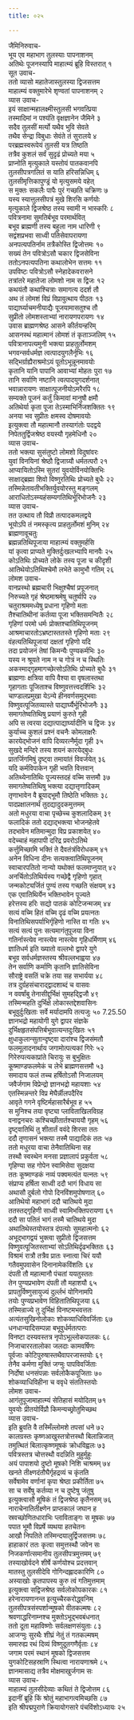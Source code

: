 ```yaml
---
title: ०२५

---
```

जैमिनिरुवाच-  
भूय एव महाभाग तुलस्याः पापनाशनम्  
अतिथेः पूजनस्यापि माहात्म्यं ब्रूहि विस्तरात् १  
सूत उवाच-  
ततो व्यासो महातेजास्तुलस्या द्विजसत्तम  
माहात्म्यं वक्तुमारेभे शृण्वतां पापनाशनम् २  
व्यास उवाच-  
इयं साक्षान्महालक्ष्मीस्तुलसी भगवत्प्रिया  
तस्मादिमां न पश्यंति वृक्षज्ञानेन जैमिने ३  
सदैव तुलसीं मर्त्यो यथैव भुवि सेवते  
तथैव सेन्द्रा विबुधाः सेवंते तं सुरालये ४  
परब्रह्मस्वरूपेयं तुलसी यत्र तिष्ठति  
तत्रैव कुशलं सर्वं सुदृढं प्रोच्यते मया ५  
प्राप्नोति मृत्युकाले यस्तोयं पातकवानपि  
तुलसीपत्रगलितं स याति हरिसन्निधिम् ६  
तुलसीमृत्तिकापुण्ड्रं यो मृत्युसमये वहेत्  
स मुक्तः सकलैः पापैः पुरं गच्छति चक्रिणः ७  
यस्य स्यात्तुलसीपत्रं मुखे शिरसि कर्णयोः  
मृत्युकाले द्विजश्रेष्ठ तस्य स्वामी न भास्करिः ८  
पवित्रनामा सुमतिर्बभूव परमार्थवित्  
बभूव ब्राह्मणी तस्य बहुला नाम धारिणी ९  
सद्वंशप्रभवा साध्वी पतिसेवापरायणा  
अनपत्यपतिर्नाम तत्रैकोस्ति द्विजोत्तमः १०  
सख्यं तेन पवित्रोऽसौ चकार द्विजसेविना  
ततोऽनपत्यपतिना कथालोभेन सत्तमः ११  
उपविष्टः पवित्रोऽसौ स्नेहादेकवरासने  
तत्रांतरे महातेजा लोमशो नाम स द्विजः १२  
कथयंतौ कथाश्चित्राः समागत्य ददर्श तौ  
अथ तं लोमशं विप्रं विप्रावुत्थाय पीठतः १३  
पाद्यार्घ्याचमनीयाद्यैः पूजयामासतुश्च तौ  
सुप्रीतो लोमशस्ताभ्यां नारायणपरायणः १४  
उवास ब्राह्मणश्रेष्ठ आसने कीर्तयन्हरिम्  
आसनस्थं महात्मानं लोमशं तं कृताञ्जलिम् १५  
पवित्रानापत्यमुनी भक्त्या प्राहतुर्लोमशम्  
भगवन्सर्वधर्मज्ञ त्वत्पादयुगलैर्नृभिः १६  
सद्भिर्ग्राह्यैराश्रमोऽयं पूतोऽभून्नूनमावयोः  
कृतानि यानि पापानि आवाभ्यां मोहतः पुरा १७  
तानि सर्वाणि नष्टानि त्वत्पादयुगदर्शनात्  
भवान्नारायणः साक्षात्पूजनीयोऽमरैरपि १८  
सम्यक्ते पूजनं कर्तुं किमावां मानुषौ क्षमौ  
अतिथेर्या कृता पूजा तेऽस्माभिर्निजशक्तितः १९  
अनया भव सुप्रीतः क्षमस्व दोषमावयोः  
इत्युक्त्वा तौ महात्मानौ तस्यागंतोः पदद्वये  
निपेततुर्द्विजश्रेष्ठ वयस्यौ गृहमेधिनौ २०  
व्यास उवाच-  
ततो भक्त्या सुसंतुष्टो लोमशो विदुषांवरः  
युवां विनयिनां श्रेष्ठौ द्विजाग्र्यौ धर्मतत्परौ २१  
आप्यायितोऽस्मि सुतरां युवयोर्विनयोक्तिभिः  
साक्षाद्ब्रह्मा शिवो विष्णुरतिथिः प्रोच्यते बुधैः २२  
तस्मिन्नेतावतीभक्तिर्युवयोरस्तु मङ्गलम्  
आराधितोऽस्म्यहंसम्यगतिथिर्भूरिभोजनैः २३  
व्यास उवाच-  
तत उत्थाय तौ विप्रौ तत्पादकमलद्वये  
भूयोऽपि तं नमस्कृत्य प्राहतुर्लोमशं मुनिम् २४  
ब्राह्मणावूचतुः  
ब्रह्मन्नतिथिपूजाया माहात्म्यं वक्तुमर्हसि  
यां कृत्वा प्राप्यते मुक्तिर्दुःखलभ्यापि मानवैः २५  
कोऽतिथिः प्रोच्यते लोके तस्य पूजा च कीदृशी  
आतिथेयोऽतिथिश्चेमौ लभेते कामुभौ गतिम् २६  
लोमश उवाच-  
वानप्रस्थो ब्रह्मचारी भिक्षुश्चैषां प्रपूजनात्  
निरुच्यते गृहं श्रेष्ठमाश्रमेषु चतुर्ष्वपि २७  
चतुराश्रममध्येषु प्रधाना गृहिणो मताः  
तैश्चातिथीनां कर्तव्या पूजा भक्तिसमन्वितैः २८  
गृहिणां परमो धर्मः प्रोक्तश्चातिथिपूजनम्  
आश्रमाचारतोऽभ्रष्टास्ततस्ते गृहिणो मताः २९  
वंहत्यतिथिपूजायां दक्षतां गृहिणो यदि  
तदा प्रयोजनं तेषां किमन्यैः पुण्यकर्मभिः ३०  
यस्य न श्रूयते नाम न च गोत्रं न च स्थितिः  
अकस्माद्गृहमागच्छेत्सोऽतिथिः प्रोच्यते बुधैः ३१  
ब्राह्मणाः क्षत्रिया वापि वैश्या वा वृषलास्तथा  
गृहागताः पूजिताश्च विष्णुवत्तत्त्वदर्शिभिः ३२  
चाण्डालप्रमुखा येऽन्ये हीनवर्णसमुद्भवाः  
विष्णुवत्पूजितव्यास्ते पाद्यार्घ्यैर्भूरिभोजनैः ३३  
समागतेष्वतिथिषु प्रयाणं कुरुते गृही  
अपि स त्वरया दद्यात्पाद्यार्घ्यादीनि च द्विजः ३४  
कुर्याच्च कुशलं प्रश्नं वचनैः कोमलाक्षरैः  
कारयेद्भोजनं वापि दिव्यरत्नैर्मुदा गृही ३५  
सुखदे मन्दिरे तस्य शयनं कारयेद्बुधः  
प्रातर्जिगमिषुं दृष्ट्वा तमायांतं विवर्जयेत् ३६  
यदि कर्मविपाकेन गृही भवति वित्तवान्  
अतिथ्येनातिथिः पूज्यस्तदहं वच्मि सत्तमौ ३७  
समागतेष्वतिथिषु भक्त्या दद्यात्तृणादिकम्  
तृणाभावेन वै ब्रूयाद्भूमौ तिष्ठेति भक्तितः ३८  
पादप्रक्षालनार्थं तुदद्यादुदकमुत्तमम्  
अतो मधुरया वाचा पृच्छेच्च कुशलादिकम् ३९  
फलादिकं ततो दद्याद्भक्त्या भोजनहेतवे  
तदभावेन मतिमान्मुदा विप्र प्रकाशयेत् ४०  
वदेच्चाहं महापापी दरिद्र प्रवरोऽतिथे  
कर्त्तुमिच्छामि भक्तिं ते दैवतंत्रंविरोधकम् ४१  
अनेन विधिना दीनः सत्यक्त्वातिथिपूजनम्  
स्वाचारपतितो नान्यो यथोक्तं फलमाप्नुयात् ४२  
अनर्चितोऽतिथिर्यस्य गच्छेद्वै गृहिणो गृहात्  
जन्मकोट्यर्जितं पुण्यं तस्य गच्छति संक्षयम् ४३  
एक एवातिथिर्येन भक्तिभावेन पूज्यते  
हरेत्तस्य हरिः सद्यो पातकं कोटिजन्मजम् ४४  
सत्यं वच्मि हितं वच्मि दृढं वच्मि प्रयत्नतः  
विनातिथिसपर्याभिर्गृहिणो नास्ति वा गतिः ४५  
सत्यं सत्यं पुनः सत्यमागंतुपूजया विना  
गतिर्नास्त्येव नास्त्येव नास्त्येव गृहिधर्मिणाम् ४६  
ज्ञातिधर्म इति ख्यातो वल्लभो द्वापरे युगे  
बभूव सर्वधर्मज्ञस्तस्य श्रीवल्लभाह्वया ४७  
तेन सर्वाणि कर्माणि कृतानि ज्ञातिसेविना  
सौराष्ट्रे वसतिं चक्रे तया सह सभार्यया ४८  
तत्र दुर्ग्रहसंचाराद्द्वादशाब्दं च वासवः  
न ववर्षांबु तेनासीद्दुर्भिक्षं सुमहद्द्विजौ ४९  
तस्मिन्महति दुर्भिक्षे लोकास्तद्देशवासिनः  
बभूवुर्दुःखिताः सर्वे मर्यादामपि तत्यजुः ५० 7.25.50  
ज्ञानभद्रो महायोगी युगे द्वापर संज्ञके  
दुर्भिक्षहृतसंपत्तिर्बभूवात्यन्तदुःखितः ५१  
क्षुधाकुलान्सुतान्दृष्ट्वा दारांश्च द्विजसंमतौ  
फलमूलादनार्थाय जगामोत्पत्यकां गिरेः ५२  
गिरेरुपत्यकाप्रांते चिरायुः स बुभुक्षितः  
कूष्माण्डफलमेकं च लेभे ब्राह्मणसत्तमौ ५३  
समादाय फलं तच्च हर्षितोऽसौ निजालयम्  
जवैर्जगाम विप्रेन्द्रो ज्ञानभद्रो महायशाः ५४  
एतस्मिन्नन्तरे विप्र मेघैर्न्नीलपदैरिव  
आवृते गगने वृष्टिर्महासारैर्बभूव ह ५५  
स मुनिश्च तया वृष्ट्या प्लाविताखिलविग्रह  
वनाद्वनचरः कश्चिच्छीतार्तश्चाययौ गृहम् ५६  
दृष्ट्वातिथिं तु शीतार्तं ववंदे शिरसा ततः  
ददौ तृणासनं भक्त्या तस्मै पाद्यादिकं ततः ५७  
ततो मधुरया वाचा तेनैवातिथिना सह  
तस्थौ स्वस्थेन मनसा प्रज्ञालापं प्रकुर्वता ५८  
गृहिण्या सह गोपेन स्वामिसेवा सुदक्षया  
ततः कूष्माण्डकं नव्यं पक्वमत्यंत यत्नतः ५९  
संप्राप्य हर्षिता साध्वी ददौ भागं विधाय सा  
अथासौ दुर्बलो गोपो दिनविंशमुपोषणात् ६०  
आतिथेयो महाभागं ददौ चातिथये मुदा  
ततस्तद्गृहिणी साध्वी स्वामिभक्तिपरायणा ६१  
ददौ सा पतितं भागं तस्मै चातिथये मुदा  
अथातिथेस्तयोस्तत्र दंपत्योः सुमहात्मनोः ६२  
अभूद्भागद्वयं भुक्त्वा सुप्रीतो द्विजसत्तम  
विष्णुवत्पूजितस्ताभ्यां सोऽतिथिर्दृढभक्तितः ६३  
विश्रामं रात्रौ तत्रैव प्रातः स्नात्वा चिरं ययौ  
गतैवमुपवासेन दिनानामेकविंशतिः ६४  
दंपती तौ महात्मानौ पंचतां ययतुस्ततः  
तेन पुण्यप्रभावेण दंपती तौ महाशयौ ६५  
प्रापतुर्विष्णुसायुज्यं दुर्ल्लभं योगिनामपि  
तयोः पुण्यप्रभावेण विहितातिथिपूजया ६६  
तस्मिन्राज्ये तु दुर्भिक्षं विनष्टमभवत्ततः  
अत्यंतसुखिनोलोकाः शोकव्याधिविवर्जिताः ६७  
धनधान्यादिसम्पन्ना बभूवुर्धर्मतत्पराः  
विनष्टा दस्यवस्तत्र नृपोऽभूल्लोकपालकः ६८  
निजाचाररतालोका जलदाः कामवर्षिणः  
पूर्वजाः कोटिपुरुषास्तथैवापरजास्तयोः ६९  
तेनैव कर्मणा मुक्तिं जग्मुः पापविवर्जिताः  
निर्दोषा धनसंपन्नाः सर्वलोकैकपूजिताः ७०  
शोकव्याधिविहीना च ववृधे संततिस्तयोः  
लोमश उवाच-  
आगंतुपूजामाहात्म्यं सेतिहासं मयोदितम् ७१  
युवयोः प्रीतयोर्विप्रौ किमन्यच्छ्रोतुमिच्छथ  
व्यास उवाच-  
इति ब्रुवति वै तस्मिँल्लोमशे तपसां धने ७२  
कालग्रस्तः कृष्णआखुस्तत्रोत्तस्थौ बिलान्निजात्  
तमुत्थितं बिलात्कृष्णमूषकं क्रोधविह्वलः ७३  
पवित्रस्तत्र चोत्तस्थौ वदन्निति मुहुर्मुहुः  
अयं पापाशयो दुष्टो मूषको निशि चाश्रमम् ७४  
खनते तीक्ष्णदंतौघैर्गृहद्रव्यं च कृंतति  
सर्वेषामेव वर्णानां कृपा श्रेष्ठा प्रकीर्तिता ७५  
सा च सर्वेषु कर्तव्या न च दुष्टेषु जंतुषु  
इत्युक्त्वासौ मूषिकं तं द्विजश्रेष्ठ कृतैनसम् ७६  
नाराचेनातितीक्ष्णेन प्राप्तकालं जघान ह  
स्रवच्छोणितधाराभिः प्लाविताङ्गः स मूषकः ७७  
पपात भूमौ विप्रर्षे व्यथया हतचेतनः  
आखौ निपतिते तस्मिन्दयालुर्द्विजसत्तमः ७८  
हाहाकारं ततः कृत्वा समुत्तस्थौ जवेन सः  
निजकर्णात्समानीय तुलसीपत्रमुत्तमम् ७९  
तस्याखोर्वदने शीर्षे कर्णयोश्च प्रदत्तवान्  
मातस्तु तुलसीदेवि गोगिन्दह्लादकारिणि ८०  
अस्याखोः कृतपापस्य कुरु त्वं गतिमुत्तमाम्  
इत्युक्त्वा सद्विजश्रेष्ठ सर्वलोकोपकारकः ८१  
हरेनारायणानन्त इत्युच्चैरकरोद्ध्वनिम्  
तुलसीपत्रसंस्पर्शान्मूषको वीतकल्मषः ८२  
श्रवणाद्धरिनाम्नश्च मुक्तोऽभूद्भवबंधनात्  
ततो दूता महाविष्णोः सर्वलक्षणसंयुताः ८३  
आजग्मुः सुरथैः शीघ्रं नेतुं तं गतकल्मषम्  
समारुह्य रथं दिव्यं विष्णुदूतगणैर्वृताः ८४  
जगाम परमं स्थानं मूषको द्विजसत्तम  
युगकोटिसहस्राणि स्थित्वा नारायणाश्रमे ८५  
ज्ञानमासाद्य तत्रैव मोक्षमाखुर्जगाम सः  
व्यास उवाच-  
माहात्म्यं तुलसीदेव्याः कथितं ते द्विजोत्तम ८६  
इदानीं ब्रूहि किं श्रोतुं महाभागत्वमिच्छसि ८७  
इति श्रीपद्मपुराणे क्रियायोगसारे पंचविंशोऽध्यायः २५